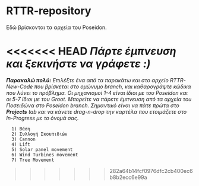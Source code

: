 # RTTR-repository
Εδώ βρίσκονται τα αρχεία του Poseidon.

<<<<<<< HEAD
__*Πάρτε έμπνευση και ξεκινήστε να γράφετε :)*__
=======
__*Παρακαλώ πολύ:*__
*Επιλέξτε ένα από τα παρακάτω και στο αρχείο RTTR-New-Code που βρίσκεται στο ομώνυμο branch, και καθαρογράψτε κώδικα που λύνει το πρόβλημα. Οι μηχανισμοί 1-4 είναι ίδιοι με του Poseidon και οι 5-7 ίδιοι με του Groot. Μπορείτε να πάρετε έμπνευση από τα αρχεία του Ποσειδώνα στο Poseidon branch. Σημαντικό είναι να πάτε πρώτα στο __Projects__ tab και να κάνετε drag-n-drop την καρτέλα που ετοιμάζετε στο In-Progress με το όνομά σας.*
      
      1) Βάση 
      2) Συλλογή Σκουπιδιών
      3) Cannon
      4) Lift
      5) Solar panel movement
      6) Wind Turbines movement
      7) Tree Movement
>>>>>>> 282a64b14fcf0976dfc2cb400ec6b8b2ecc6e99a
